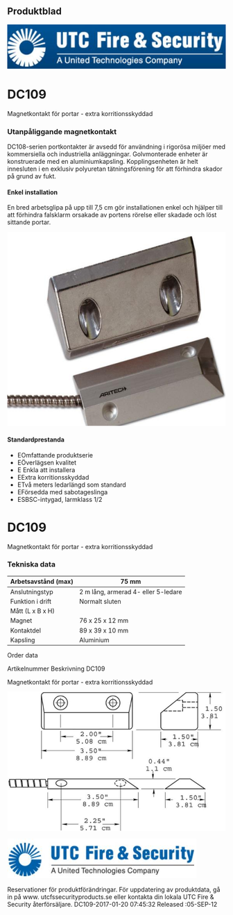 ## Produktblad

![](_page_0_Picture_1.jpeg)

# DC109

Magnetkontakt för portar - extra korritionsskyddad

### Utanpåliggande magnetkontakt

DC108-serien portkontakter är avsedd för användning i rigorösa miljöer med kommersiella och industriella anläggningar. Golvmonterade enheter är konstruerade med en aluminiumkapsling. Kopplingsenheten är helt innesluten i en exklusiv polyuretan tätningsförening för att förhindra skador på grund av fukt.

#### Enkel installation

En bred arbetsglipa på upp till 7,5 cm gör installationen enkel och hjälper till att förhindra falsklarm orsakade av portens rörelse eller skadade och löst sittande portar.

![](_page_0_Picture_8.jpeg)

#### Standardprestanda

- EOmfattande produktserie
- EÖverlägsen kvalitet
- E Enkla att installera
- EExtra korritionsskyddad
- ETvå meters ledarlängd som standard
- EFörsedda med sabotageslinga
- ESBSC-intygad, larmklass 1/2

# DC109

Magnetkontakt för portar - extra korritionsskyddad

### Tekniska data

| Arbetsavstånd (max) | 75 mm                               |
|---------------------|-------------------------------------|
| Anslutningstyp      | 2 m lång, armerad 4- eller 5-ledare |
| Funktion i drift    | Normalt sluten                      |
| Mått (L x B x H)    |                                     |
| Magnet              | 76 x 25 x 12 mm                     |
| Kontaktdel          | 89 x 39 x 10 mm                     |
| Kapsling            | Aluminium                           |

Order data

Artikelnummer Beskrivning DC109

Magnetkontakt för portar - extra korritionsskyddad

![](_page_1_Figure_7.jpeg)

![](_page_1_Picture_8.jpeg)

Reservationer för produktförändringar. För uppdatering av produktdata, gå in på www. utcfssecurityproducts.se eller kontakta din lokala UTC Fire & Security återförsäljare. DC109-2017-01-20 07:45:32 Released :05-SEP-12